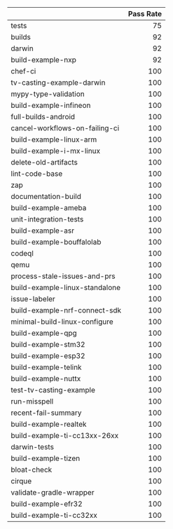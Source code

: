 |                                |   Pass Rate |
|:-------------------------------|------------:|
| tests                          |          75 |
| builds                         |          92 |
| darwin                         |          92 |
| build-example-nxp              |          92 |
| chef-ci                        |         100 |
| tv-casting-example-darwin      |         100 |
| mypy-type-validation           |         100 |
| build-example-infineon         |         100 |
| full-builds-android            |         100 |
| cancel-workflows-on-failing-ci |         100 |
| build-example-linux-arm        |         100 |
| build-example-i-mx-linux       |         100 |
| delete-old-artifacts           |         100 |
| lint-code-base                 |         100 |
| zap                            |         100 |
| documentation-build            |         100 |
| build-example-ameba            |         100 |
| unit-integration-tests         |         100 |
| build-example-asr              |         100 |
| build-example-bouffalolab      |         100 |
| codeql                         |         100 |
| qemu                           |         100 |
| process-stale-issues-and-prs   |         100 |
| build-example-linux-standalone |         100 |
| issue-labeler                  |         100 |
| build-example-nrf-connect-sdk  |         100 |
| minimal-build-linux-configure  |         100 |
| build-example-qpg              |         100 |
| build-example-stm32            |         100 |
| build-example-esp32            |         100 |
| build-example-telink           |         100 |
| build-example-nuttx            |         100 |
| test-tv-casting-example        |         100 |
| run-misspell                   |         100 |
| recent-fail-summary            |         100 |
| build-example-realtek          |         100 |
| build-example-ti-cc13xx-26xx   |         100 |
| darwin-tests                   |         100 |
| build-example-tizen            |         100 |
| bloat-check                    |         100 |
| cirque                         |         100 |
| validate-gradle-wrapper        |         100 |
| build-example-efr32            |         100 |
| build-example-ti-cc32xx        |         100 |